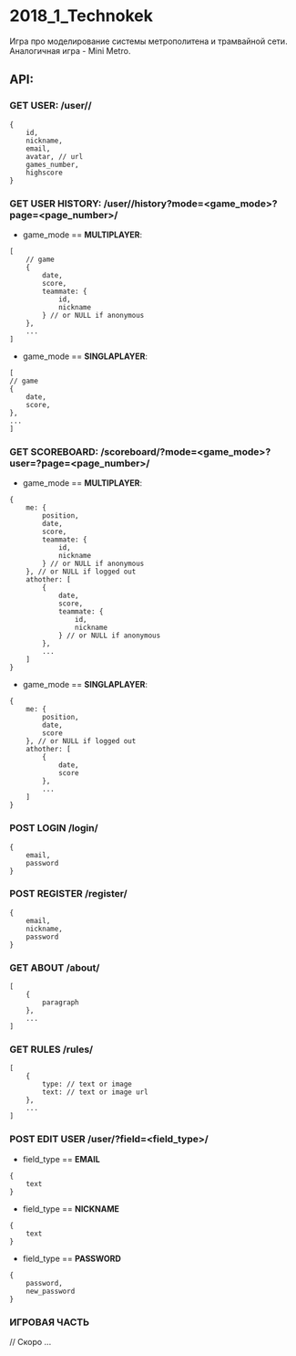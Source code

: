 # 2018_1_Technokek
Игра про моделирование системы метрополитена и трамвайной сети. Аналогичная игра - Mini Metro.


## API:

### GET USER:           /user/<id>/
```
{
    id,
    nickname,
    email,
    avatar, // url
    games_number,
    highscore    
}
```

### GET USER HISTORY:   /user/<id>/history?mode=<game_mode>?page=<page_number>/
  
* game_mode == **MULTIPLAYER**:
```  
[
    // game
    {
        date,
        score,
        teammate: {
            id,
            nickname
        } // or NULL if anonymous
    },
    ...
]
```
* game_mode == **SINGLAPLAYER**:
```
[
// game
{
    date,
    score,
},
...
]
```

### GET SCOREBOARD:     /scoreboard/?mode=<game_mode>?user=<id>?page=<page_number>/
* game_mode == **MULTIPLAYER**:
```
{
    me: {
        position,
        date,
        score,
        teammate: {
            id,
            nickname
        } // or NULL if anonymous
    }, // or NULL if logged out
    athother: [
        {
            date,
            score,
            teammate: {
                id,
                nickname
            } // or NULL if anonymous
        },
        ...
    ]
}
```
* game_mode == **SINGLAPLAYER**:
```
{
    me: {
        position,
        date,
        score
    }, // or NULL if logged out
    athother: [
        {
            date,
            score
        },
        ...
    ]
}
```

### POST LOGIN          /login/
```
{
    email,
    password
}
```
### POST REGISTER       /register/
```
{
    email,
    nickname,
    password
}
```
### GET ABOUT           /about/
```
[
    {
        paragraph
    },
    ...
]
```
### GET RULES           /rules/
```
[
    {
        type: // text or image
        text: // text or image url 
    },
    ...
]
```
### POST EDIT USER      /user/<id>?field=<field_type>/
* field_type == **EMAIL**
```
{
    text
}
```
* field_type == **NICKNAME**
```
{
    text
}
```
* field_type == **PASSWORD**
```
{
    password,
    new_password
}
```
### ИГРОВАЯ ЧАСТЬ
// Скоро ...